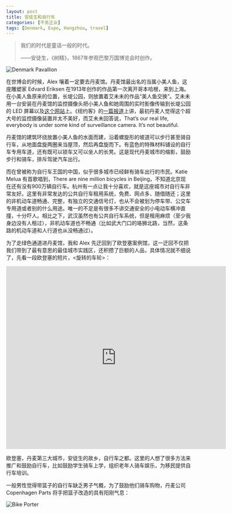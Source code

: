 ```yaml
---
layout: post
title: 安徒生和自行车
categories: [不务正业]
tags: [Denmark, Expo, Hangzhou, travel]
---
```


> 我们的时代是童话一般的时代。
> 
> ——安徒生，《树精》，1867年参观巴黎万国博览会时创作。

![Denmark Pavallion](http://ww4.sinaimg.cn/mw1024/abb3ee10tw1e6r68zk5lgj20p00gq40l.jpg)

在世博会的时候，Alex 嚷着一定要去丹麦馆。丹麦馆最出名的当属小美人鱼，这座雕塑家 Edvard Eriksen 在1913年创作的作品第一次离开哥本哈根，来到上海。在小美人鱼原来的位置，长堤公园，则放置着艾未未的作品“美人鱼交换”。艾未未用一台安装在丹麦馆的监控摄像头把小美人鱼和她周围的实时影像传输到长堤公园的 LED 屏幕以及[这个网站](http://www.mermaidexchange.com/)上。《纽约客》的[一篇报道](http://www.box.net/shared/53dopgqudc)上讲，最初丹麦人觉得这个超大号的监控摄像装置并太不美好，而艾未未回答说，That’s our real life, everybody is under some kind of surveillance camera. It’s not beautiful.

丹麦馆的建筑环绕放置小美人鱼的水面而建，沿着螺旋形的坡道可以步行甚至骑自行车，从地面盘旋两圈来当屋顶，然后再盘旋而下。有蓝色的特殊材料铺设的自行车专用车道，还有既可以锁车又可以坐人的长凳。这是现代丹麦城市的缩影，鼓励步行和骑车，排斥驾驶汽车出行。

而在曾被称为自行车王国的中国，似乎很多城市已经鲜有骑车出行的市民。Katie Melua 有首歌唱到，There are nine million bicycles in Beijing，不知道北京现在还有没有900万辆自行车。杭州有一点让我十分喜欢，就是这座城市对自行车非常友好。这里有非常发达的公共自行车租用系统，免费、网点多、随借随还；这里的非机动车道畅通、完整，有独立的交通信号灯，也从不会被划为停车带、公交车专用道或者别的什么用途。唯一的不足是有很多不讲交通安全的小电动车横冲直撞，十分吓人。相比之下，武汉虽然也有公共自行车系统，但是租用麻烦（至少我身边没有人租过），非机动车道也不畅通（比如武大门口的珞狮北路，当然，这条路的机动车道和人行道也从没畅通过）。

为了走绿色通道进丹麦馆，我和 Alex 先迂回到了欧登塞案例馆，这一迂回不仅把我们带到了最有意思的最佳城市实践区，还积攒了巨额的人品，具体情况就不细说了，先看一段欧登塞的短片，<旋转的车轮>：

<iframe src="http://player.youku.com/embed/XMjA0MzA5MzA0" width="600" height="498" frameborder="0" scrolling="no" webkitAllowFullScreen mozallowfullscreen allowFullScreen></iframe>

欧登塞，丹麦第三大城市，安徒生的故乡，自行车之都。这里的人想了很多方法来推广和鼓励自行车，比如鼓励学生骑车上学，组织老年人骑车娱乐，为移民提供自行车培训。

一般男性觉得带篮子的自行车缺乏男子气概，为了鼓励他们骑车购物，丹麦公司 Copenhagen Parts 将手把篮子改造的具有阳刚气息：

![Bike Porter](http://ww4.sinaimg.cn/large/abb3ee10tw1e6r6fc8p9bj20m80egtbv.jpg)
